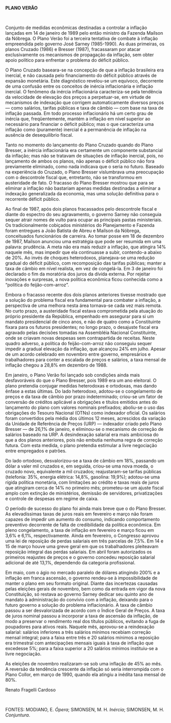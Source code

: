 **PLANO VERÃO**

 

Conjunto de medidas econômicas destinadas a controlar a inflação
lançadas em 14 de janeiro de 1989 pelo então ministro da Fazenda Maílson
da Nóbrega. O Plano Verão foi a terceira tentativa de combate à inflação
empreendida pelo governo José Sarney (1985-1990). As duas primeiras, os
planos Cruzado (1986) e Bresser (1987), fracassaram por atacar
exclusivamente os mecanismos de propagação da inflação, sem obter apoio
político para enfrentar o problema do déficit público.

O Plano Cruzado baseara-se na concepção de que a inflação brasileira era
inercial, e não causada pelo financiamento do déficit público através de
expansão monetária. Este diagnóstico revelou-se um equívoco, decorrente
de uma confusão entre os conceitos de inércia inflacionária e inflação
inercial. O fenômeno da inércia inflacionária caracteriza-se pela
tendência da velocidade de elevação dos preços a perpetuar-se, em
virtude de mecanismos de indexação que corrigem automaticamente diversos
preços — como salários, tarifas públicas e taxa de câmbio — com base na
taxa de inflação passada. Em todo processo inflacionário há um certo
grau de inércia que, freqüentemente, mantém a inflação em nível superior
ao necessário para financiar o déficit público; mas o que caracteriza
uma inflação como (puramente) inercial é a permanência de inflação na
ausência de desequilíbrio fiscal.

Tanto no momento do lançamento do Plano Cruzado quando do Plano Bresser,
a inércia inflacionária era certamente um componente substancial da
inflação; mas não se tratavam de situações de inflação inercial, pois,
no lançamento de ambos os planos, não apenas o déficit público não fora
previamente eliminado, como nada indicava que o seria no futuro. Baseado
na experiência do Cruzado, o Plano Bresser vislumbrava uma preocupação
com o descontrole fiscal que, entretanto, não se transformou em
austeridade de fato. O fracasso do Plano Bresser mostrou que para se
eliminar a inflação não bastariam apenas medidas destinadas a eliminar a
indexação generalizada da economia, mas uma solução definitiva para o
recorrente déficit público.

Ao final de 1987, após dois planos fracassados pelo descontrole fiscal e
diante do espectro do seu agravamento, o governo Sarney não conseguia
sequer atrair nomes de vulto para ocupar as principais pastas
ministeriais. Os tradicionalmente cobiçados ministérios do Planejamento
e Fazenda foram entregues a João Batista de Abreu e Maílson da Nóbrega,
conceituados funcionários de carreira. Ao tomar posse em 18 de dezembro
de 1987, Maílson anunciou uma estratégia que pode ser resumida em uma
palavra: prudência. A meta não era mais reduzir a inflação, que atingira
14% naquele mês, mas impedir que ela continuasse a subir, contendo-a
abaixo de 20%. Ao invés de choques heterodoxos, planejava-se uma redução
gradual do déficit público, com recomposição das tarifas públicas;
manter a taxa de câmbio em nível realista, em vez de congelá-la. Em 3 de
janeiro foi declarado o fim da moratória dos juros da dívida externa.
Por rejeitar inovações e surpresas, a nova política econômica ficou
conhecida como a “política do feijão-com-arroz”.

Embora o fracasso recente dos dois planos anteriores tivesse mostrado
que a solução do problema fiscal era fundamental para combater a
inflação, a perspectiva de uma melhora nesta área tornava-se cada vez
mais remota. No curto prazo, a austeridade fiscal estava comprometida
pela atuação do próprio presidente da República, empenhado em assegurar
para si um mandato presidencial de cinco anos, e não de quatro como a
Constituinte fixara para os futuros presidentes; no longo prazo, o
desajuste fiscal era agravado pelas decisões tomadas na Assembléia
Nacional Constituinte, onde se criavam novas despesas sem contrapartida
de receitas. Neste quadro adverso, a política do feijão-com-arroz não
conseguiu sequer impedir a gradual elevação da inflação, que alcançou
24% em julho. Apesar de um acordo celebrado em novembro entre governo,
empresários e trabalhadores para conter a escalada de preços e salários,
a taxa mensal de inflação chegou a 28,8% em dezembro de 1988.

Em janeiro, o Plano Verão foi lançado sob condições ainda mais
desfavoráveis do que o Plano Bresser, pois 1989 era um ano eleitoral. O
plano pretendia conjugar medidas heterodoxas e ortodoxas, mas dando
ênfase a estas últimas. Do lado heterodoxo, adotou-se o congelamento de
preços e da taxa de câmbio por prazo indeterminado; criou-se um fator de
conversão de créditos aplicável a obrigações e títulos emitidos antes do
lançamento do plano com valores nominais prefixados; aboliu-se o uso das
obrigações do Tesouro Nacional (OTNs) como indexador oficial. Os
salários foram convertidos pela média dos últimos 12 meses, acrescidos
da variação da Unidade de Referência de Preços (URP) — indexador criado
pelo Plano Bresser — de 26,1% de janeiro, e eliminou-se o mecanismo de
correção de salários baseado na URP. A desindexação salarial era mais
ambiciosa do que a dos planos anteriores, pois não embutia nenhuma regra
de correção futura. Com esta medida, o plano pretendia estimular a livre
negociação entre empregados e patrões.

Do lado ortodoxo, desvalorizou-se a taxa de câmbio em 18%, passando um
dólar a valer mil cruzados e, em seguida, criou-se uma nova moeda, o
cruzado novo, equivalente a mil cruzados; reajustaram-se tarifas
públicas (telefonia: 35%, energia elétrica: 14,8%, gasolina: 19,9%);
adotou-se uma rígida política monetária, com limitações ao crédito e
taxas reais de juros que atingiram cerca de 14% no primeiro mês;
prometeu-se um ajuste fiscal amplo com extinção de ministérios, demissão
de servidores, privatizações e controle de despesas em regime de caixa.

O período de sucesso do plano foi ainda mais breve que o do Plano
Bresser. As elevadíssimas taxas de juros reais em fevereiro e março não
foram capazes de impedir um aumento do consumo, indicando comportamento
preventivo decorrente de falta de credibilidade da política econômica.
Em pleno congelamento, a taxa de inflação em fevereiro e março ficou em
3,6% e 6,1%, respectivamente. Ainda em fevereiro, o Congresso aprovou
uma lei de reposição de perdas salariais em três parcelas de 7,5%. Em 14
e 15 de março houve uma greve geral em que os trabalhadores pleiteavam
reposição integral das perdas salariais. Em abril foram autorizados os
primeiros reajustes de preços e o governo concedeu reposição salarial
adicional de até 13,1%, dependendo da categoria profissional.

Em maio, com o ágio no mercado paralelo de dólares atingindo 200% e a
inflação em franca ascensão, o governo rendeu-se à impossibilidade de
manter o plano em seu formato original. Diante das incertezas causadas
pelas eleições gerais de novembro, bem como da entrada em vigor da nova
Constituição, só restava ao governo Sarney dedicar seu quinto ano de
mandato à administração do convívio com a inflação, deixando para o
futuro governo a solução do problema inflacionário. A taxa de câmbio
passou a ser desvalorizada de acordo com o Índice Geral de Preços. A
taxa de juros nominal passou a incorporar a taxa de ascensão da
inflação, de modo a preservar o rendimento real dos títulos públicos,
evitando a fuga de poupadores para ativos reais. Naquele mês, aprovou-se
a reindexação salarial: salários inferiores a três salários mínimos
recebiam correção mensal integral; para a faixa entre três e 20 salários
mínimos a reposição era trimestral com antecipações mensais iguais à
taxa de inflação que excedesse 5%; para a faixa superior a 20 salários
mínimos instituiu-se a livre negociação.

As eleições de novembro realizaram-se sob uma inflação de 45% ao mês. A
reversão da tendência crescente da inflação só seria interrompida com o
Plano Collor, em março de 1990, quando ela atingiu a inédita taxa mensal
de 80%.

Renato Fragelli Cardoso

 

FONTES: MODIANO, E. *Ópera*; SIMONSEN, M. H. *Inércia*; SIMONSEN, M. H.
*Conjuntura*.

 
